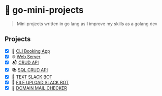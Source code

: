 # 💼 go-mini-projects
> Mini projects written in go lang as I improve my skills as a golang dev
## Projects
* [X] 📖 [CLI Booking App](https://github.com/devoure/go-mini-projects/tree/main/booking-app)
* [X] 🌐 [Web Server](https://github.com/devoure/go-mini-projects/tree/main/yanited-fans)
* [X] :mailbox_with_mail: [CRUD API](https://github.com/devoure/go-mini-projects/tree/main/muvi-watchlist)
* [X] :books: [SQL CRUD API](https://github.com/devoure/go-mini-projects/tree/main/vitabu)
* [X] :moyai: [TEXT SLACK BOT](https://github.com/devoure/go-mini-projects/tree/main/devteam-banter)
* [X] :jack_o_lantern: [FILE UPLOAD SLACK BOT](https://github.com/devoure/go-mini-projects/tree/main/devteam-memes)
* [X] :e-mail: [DOMAIN MAIL CHECKER](https://github.com/devoure/go-mini-projects/tree/main/email-checker)  
